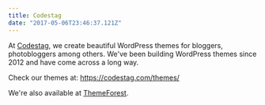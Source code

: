 ```yaml
---
title: Codestag
date: "2017-05-06T23:46:37.121Z"
---
```


At [Codestag](https://codestag.com/), we create beautiful WordPress themes for bloggers, photobloggers among others. We've been building WordPress themes since 2012 and have come across a long way.

Check our themes at: https://codestag.com/themes/

We're also available at [ThemeForest](https://themeforest.net/user/codestag).
